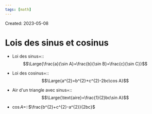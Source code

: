 ```yaml
---
tags: [math] 
---
```

Created: 2023-05-08

# Lois des sinus et cosinus
- Loi des sinus=::$$\Large{\frac{a}{\sin A}=\frac{b}{\sin B}=\frac{c}{\sin C}}$$
<!--SR:!2024-09-01,292,250-->
- Loi des cosinus=::$$\Large{a^{2}=b^{2}+c^{2}-2bc\cos A}$$
<!--SR:!2024-06-01,97,210-->

- Air d'un triangle avec sinus=::$$\Large{\text{aire}=\frac{1}{2}bc\sin A}$$
<!--SR:!2024-04-30,130,230-->


- $\cos A=$::$\frac{b^{2}+c^{2}-a^{2}}{2bc}$
<!--SR:!2024-04-22,36,224-->